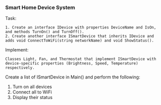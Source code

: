 ### Smart Home Device System
 
Task:
 
    1. Create an interface IDevice with properties DeviceName and IsOn, and methods TurnOn() and TurnOff().
    2. Create another interface ISmartDevice that inherits IDevice and adds void ConnectToWiFi(string networkName) and void ShowStatus().
 
Implement:

    Classes Light, Fan, and Thermostat that implement ISmartDevice with device-specific properties (Brightness, Speed, Temperature) respectively.
 
Create a list of ISmartDevice in Main() and perform the following:
1. Turn on all devices
2. Connect all to WiFi
3. Display their status